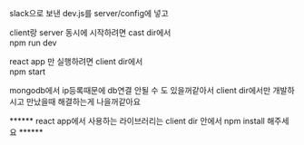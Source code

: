 slack으로 보낸 dev.js를 server/config에 넣고   

client랑 server 동시에 시작하려면 cast dir에서   
npm run dev

react app 만 실행하려면 client dir에서   
npm start

mongodb에서 ip등록때문에 db연결 안될 수 도 있을꺼같아서 client dir에서만 개발하시고 만났을때 해결하는게 나을꺼같아요    



****** react app에서 사용하는 라이브러리는 client dir 안에서 npm install 해주세요 ****** 
